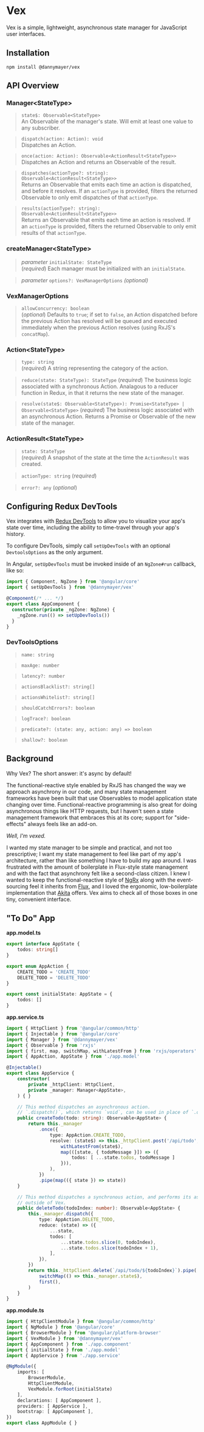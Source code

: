 # Vex

Vex is a simple, lightweight, asynchronous state manager for JavaScript user interfaces.


## Installation

`npm install @dannymayer/vex`


## API Overview

### Manager\<StateType>

> `state$: Observable<StateType>` <br>
  An Observable of the manager's state. Will emit at least one value to any subscriber.

> `dispatch(action: Action): void` <br>
  Dispatches an Action.

> `once(action: Action): Observable<ActionResult<StateType>>` <br>
  Dispatches an Action and returns an Observable of the result.

> `dispatches(actionType?: string): Observable<ActionResult<StateType>>` <br>
  Returns an Observable that emits each time an action is dispatched, and before it
  resolves. If an `actionType` is provided, filters the returned Observable to only emit
  dispatches of that `actionType`.

> `results(actionType?: string): Observable<ActionResult<StateType>>` <br>
  Returns an Observable that emits each time an action is resolved. If an `actionType` is
  provided, filters the returned Observable to only emit results of that `actionType`.

### createManager\<StateType>

> *parameter* `initialState: StateType` <br>
  (*required*) Each manager must be initialized with an `initialState`.

> *parameter* `options?: VexManagerOptions` *(optional)*

### VexManagerOptions

> `allowConcurrency: boolean` <br>
  (*optional*) Defaults to `true`; if set to `false`, an Action dispatched before
  the previous Action has resolved will be queued and executed immediately when the
  previous Action resolves (using RxJS's `concatMap`).

### Action\<StateType>

> `type: string` <br>
  (*required*) A string representing the category of the action.
  
> `reduce(state: StateType): StateType`
  (*required*) The business logic associated with a synchronous Action. Analagous to a
  reducer function in Redux, in that it returns the new state of the manager.

> `resolve(state$: Observable<StateType>): Promise<StateType> | Observable<StateType>`
  (*required*) The business logic associated with an asynchronous Action. Returns a
  Promise or Observable of the new state of the manager.

### ActionResult\<StateType>

> `state: StateType` <br>
  (*required*) A snapshot of the state at the time the `ActionResult` was created.

> `actionType: string` (*required*)

> `error?: any` (*optional*)


## Configuring Redux DevTools

Vex integrates with [Redux DevTools](https://chrome.google.com/webstore/detail/redux-devtools/lmhkpmbekcpmknklioeibfkpmmfibljd?hl=en) to allow you to visualize your app's state over time,
including the ability to time-travel through your app's history.

To configure DevTools, simply call `setUpDevTools` with an optional `DevtoolsOptions`
as the only argument.

In Angular, `setUpDevTools` must be invoked inside of an `NgZone#run` callback, like so:

```ts
import { Component, NgZone } from '@angular/core'
import { setUpDevTools } from '@dannymayer/vex'

@Component(/* ... */)
export class AppComponent {
  constructor(private _ngZone: NgZone) {
    _ngZone.run(() => setUpDevTools())
  }
}
```

### DevToolsOptions

> `name: string`

> `maxAge: number`

> `latency?: number`

> `actionsBlacklist?: string[]`

> `actionsWhitelist?: string[]`

> `shouldCatchErrors?: boolean`

> `logTrace?: boolean`

> `predicate?: (state: any, action: any) => boolean`

> `shallow?: boolean`


## Background

Why Vex? The short answer: it's async by default!

The functional-reactive style enabled by RxJS has changed the way we approach asynchrony
in our code, and many state management frameworks have been built that use Observables to
model application state changing over time. Functional-reactive programming is also great
for doing asynchronous things like HTTP requests, but I haven't seen a state management
framework that embraces this at its core; support for "side-effects" always feels like an
add-on.

*Well, I'm vexed.*

I wanted my state manager to be simple and practical, and not too prescriptive; I want my
state management to feel like part of my app's architecture, rather than like something I
have to build my app around. I was frustrated with the amount of boilerplate in Flux-style
state management and with the fact that asynchrony felt like a second-class citizen. I
knew I wanted to keep the functional-reactive style of [NgRx](https://ngrx.io/) along with
the event-sourcing feel it inherits from [Flux](https://facebook.github.io/flux/), and I
loved the ergonomic, low-boilerplate implementation that [Akita](https://github.com/datorama/akita)
offers. Vex aims to check all of those boxes in one tiny, convenient interface.


## "To Do" App

**app.model.ts**
```ts
export interface AppState {
    todos: string[]
}

export enum AppAction {
    CREATE_TODO = 'CREATE_TODO'
    DELETE_TODO = 'DELETE_TODO'
}

export const initialState: AppState = {
    todos: []
}
```

**app.service.ts**
```ts
import { HttpClient } from '@angular/common/http'
import { Injectable } from '@angular/core'
import { Manager } from '@dannymayer/vex'
import { Observable } from 'rxjs'
import { first, map, switchMap, withLatestFrom } from 'rxjs/operators'
import { AppAction, AppState } from './app.model'

@Injectable()
export class AppService {
    constructor(
        private _httpClient: HttpClient,
        private _manager: Manager<AppState>,
    ) { }

    // This method dispatches an asynchronous action.
    // `.dispatch()`, which returns `void`, can be used in place of `.once()`.
    public createTodo(todo: string): Observable<AppState> {
        return this._manager
            .once({
                type: AppAction.CREATE_TODO,
                resolve: (state$) => this._httpClient.post('/api/todo', { todo }).pipe(
                    withLatestFrom(state$),
                    map(([state, { todoMessage }]) => ({
                        todos: [ ...state.todos, todoMessage ]
                    })),
                ),
            })
            .pipe(map(({ state }) => state))
    }

    // This method dispatches a synchronous action, and performs its asynchronous logic
    // outside of Vex.
    public deleteTodo(todoIndex: number): Observable<AppState> {
        this._manager.dispatch({
            type: AppAction.DELETE_TODO,
            reduce: (state) => ({
                ...state,
                todos: [
                    ...state.todos.slice(0, todoIndex),
                    ...state.todos.slice(todoIndex + 1),
                ],
            }),
        })
        return this._httpClient.delete(`/api/todo/${todoIndex}`).pipe(
            switchMap(() => this._manager.state$),
            first(),
        )
    }
}
```

**app.module.ts**
```ts
import { HttpClientModule } from '@angular/common/http'
import { NgModule } from '@angular/core'
import { BrowserModule } from '@angular/platform-browser'
import { VexModule } from '@dannymayer/vex'
import { AppComponent } from './app.component'
import { initialState } from './app.model'
import { AppService } from './app.service'

@NgModule({
    imports: [
        BrowserModule,
        HttpClientModule,
        VexModule.forRoot(initialState)
    ],
    declarations: [ AppComponent ],
    providers: [ AppService ],
    bootstrap: [ AppComponent ],
})
export class AppModule { }
```
